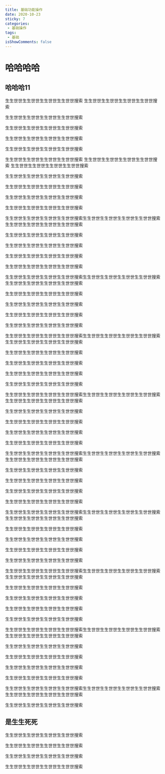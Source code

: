 ```yaml
---
title: 基础功能操作
date: 2020-10-23
sticky: 7
categories:
 - 基础操作
tags:
 - 基础
isShowComments: false
---
```

# 哈哈哈哈
##  哈哈哈11
生生世世生生世世生生世世生生世世搜索
生生世世生生世世生生世世生生世世搜索



生生世世生生世世生生世世生生世世搜索




生生世世生生世世生生世世生生世世搜索



生生世世生生世世生生世世生生世世搜索



生生世世生生世世生生世世生生世世搜索


生生世世生生世世生生世世生生世世搜索
生生世世生生世世生生世世生生世世搜索
生生世世生生世世生生世世生生世世搜索



生生世世生生世世生生世世生生世世搜索




生生世世生生世世生生世世生生世世搜索



生生世世生生世世生生世世生生世世搜索



生生世世生生世世生生世世生生世世搜索


生生世世生生世世生生世世生生世世搜索生生世世生生世世生生世世生生世世搜索
生生世世生生世世生生世世生生世世搜索



生生世世生生世世生生世世生生世世搜索




生生世世生生世世生生世世生生世世搜索



生生世世生生世世生生世世生生世世搜索



生生世世生生世世生生世世生生世世搜索


生生世世生生世世生生世世生生世世搜索生生世世生生世世生生世世生生世世搜索
生生世世生生世世生生世世生生世世搜索



生生世世生生世世生生世世生生世世搜索




生生世世生生世世生生世世生生世世搜索



生生世世生生世世生生世世生生世世搜索



生生世世生生世世生生世世生生世世搜索


生生世世生生世世生生世世生生世世搜索生生世世生生世世生生世世生生世世搜索
生生世世生生世世生生世世生生世世搜索



生生世世生生世世生生世世生生世世搜索




生生世世生生世世生生世世生生世世搜索



生生世世生生世世生生世世生生世世搜索



生生世世生生世世生生世世生生世世搜索


生生世世生生世世生生世世生生世世搜索生生世世生生世世生生世世生生世世搜索
生生世世生生世世生生世世生生世世搜索



生生世世生生世世生生世世生生世世搜索




生生世世生生世世生生世世生生世世搜索



生生世世生生世世生生世世生生世世搜索



生生世世生生世世生生世世生生世世搜索


生生世世生生世世生生世世生生世世搜索生生世世生生世世生生世世生生世世搜索
生生世世生生世世生生世世生生世世搜索



生生世世生生世世生生世世生生世世搜索




生生世世生生世世生生世世生生世世搜索



生生世世生生世世生生世世生生世世搜索



生生世世生生世世生生世世生生世世搜索


生生世世生生世世生生世世生生世世搜索生生世世生生世世生生世世生生世世搜索
生生世世生生世世生生世世生生世世搜索



生生世世生生世世生生世世生生世世搜索




生生世世生生世世生生世世生生世世搜索



生生世世生生世世生生世世生生世世搜索



生生世世生生世世生生世世生生世世搜索


生生世世生生世世生生世世生生世世搜索生生世世生生世世生生世世生生世世搜索
生生世世生生世世生生世世生生世世搜索



生生世世生生世世生生世世生生世世搜索




生生世世生生世世生生世世生生世世搜索



生生世世生生世世生生世世生生世世搜索



生生世世生生世世生生世世生生世世搜索


生生世世生生世世生生世世生生世世搜索生生世世生生世世生生世世生生世世搜索
生生世世生生世世生生世世生生世世搜索



生生世世生生世世生生世世生生世世搜索




生生世世生生世世生生世世生生世世搜索



生生世世生生世世生生世世生生世世搜索



生生世世生生世世生生世世生生世世搜索


生生世世生生世世生生世世生生世世搜索生生世世生生世世生生世世生生世世搜索
生生世世生生世世生生世世生生世世搜索



生生世世生生世世生生世世生生世世搜索



## 是生生死死
生生世世生生世世生生世世生生世世搜索



生生世世生生世世生生世世生生世世搜索



生生世世生生世世生生世世生生世世搜索


生生世世生生世世生生世世生生世世搜索